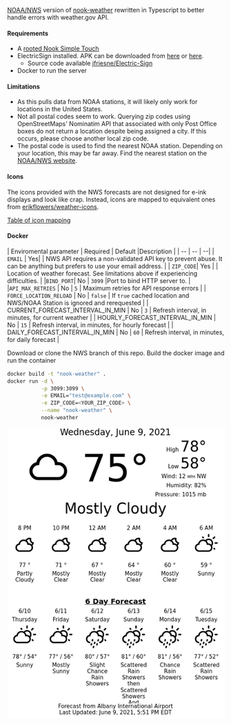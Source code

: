 [NOAA/NWS](https://www.weather.gov) version of [nook-weather](https://github.com/TheCase/nook-weather) rewritten in Typescript
 to better handle errors with weather.gov API.

#### Requirements
* A [rooted Nook Simple Touch](https://forum.xda-developers.com/showthread.php?t=2040351)
* ElectricSign installed. APK can be downloaded from [here](https://apkpure.com/electric-sign/com.sugoi.electricsign)
or [here](./misc/Electric_Sign_v1.0.3.apk).
  * Source code available [jfriesne/Electric-Sign](https://github.com/jfriesne/Electric-Sign)
* Docker to run the server

#### Limitations
* As this pulls data from NOAA stations, it will likely only work for locations in the United States.
* Not all postal codes seem to work.  Querying zip codes using OpenStreetMaps' Nominatim API that associated
 with only Post Office boxes do not return a location despite being assigned a city.  If this occurs, please
 choose another local zip code.
* The postal code is used to find the nearest NOAA station.  Depending on your location, this may be far away.
 Find the nearest station on the [NOAA/NWS website](https://www.weather.gov).

#### Icons
The icons provided with the NWS forecasts are not designed for e-ink displays and look like crap.  Instead,
 icons are mapped to equivalent ones from [erikflowers/weather-icons](https://github.com/erikflowers/weather-icons).

[Table of icon mapping](./icons.md)

#### Docker
| Enviromental parameter | Required | Default |Description |
| -- | -- | --|
| `EMAIL` | Yes| | NWS API requires a non-validated API key to prevent abuse.  It can be anything but prefers to use your email address. |
| `ZIP_CODE`| Yes | | Location of weather forecast.  See limitations above if experiencing difficulties. |
|`BIND_PORT`| No | `3099` |Port to bind HTTP server to. |
|`API_MAX_RETRIES` | No | `5` | Maximum retries for API response errors |
| `FORCE_LOCATION_RELOAD` | No | `false` | If `true` cached location and NWS/NOAA Station is ignored and rerequested |
| CURRENT_FORECAST_INTERVAL_IN_MIN | No | `3` | Refresh interval, in minutes, for current weather |
| HOURLY_FORECAST_INTERVAL_IN_MIN | No | `15` | Refresh interval, in minutes, for hourly forecast |
| DAILY_FORECAST_INTERVAL_IN_MIN | No | `60` | Refresh interval, in minutes, for daily forecast |

Download or clone the NWS branch of this repo.  Build the docker image and run the container

```sh
docker build -t "nook-weather" .
docker run -d \
           -p 3099:3099 \
           -e EMAIL="test@example.com" \
           -e ZIP_CODE=<YOUR_ZIP_CODE> \
           --name "nook-weather" \
           nook-weather
```

![screenshot](./misc/screenshot.png)
